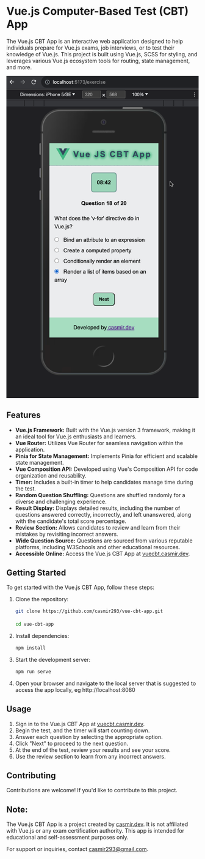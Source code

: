 # Vue.js Computer-Based Test (CBT) App

The Vue.js CBT App is an interactive web application designed to help individuals prepare for Vue.js exams, job interviews, or to test their knowledge of Vue.js. This project is built using Vue.js, SCSS for styling, and leverages various Vue.js ecosystem tools for routing, state management, and more.

![Vue.js CBT App Screenshot](/vue-quiz/public/images/cbt.png)

## Features

- **Vue.js Framework:** Built with the Vue.js version 3 framework, making it an ideal tool for Vue.js enthusiasts and learners.
- **Vue Router:** Utilizes Vue Router for seamless navigation within the application.
- **Pinia for State Management:** Implements Pinia for efficient and scalable state management.
- **Vue Composition API:** Developed using Vue's Composition API for code organization and reusability.
- **Timer:** Includes a built-in timer to help candidates manage time during the test.
- **Random Question Shuffling:** Questions are shuffled randomly for a diverse and challenging experience.
- **Result Display:** Displays detailed results, including the number of questions answered correctly, incorrectly, and left unanswered, along with the candidate's total score percentage.
- **Review Section:** Allows candidates to review and learn from their mistakes by revisiting incorrect answers.
- **Wide Question Source:** Questions are sourced from various reputable platforms, including W3Schools and other educational resources.
- **Accessible Online:** Access the Vue.js CBT App at [vuecbt.casmir.dev](https://vuecbt.casmir.dev).

## Getting Started

To get started with the Vue.js CBT App, follow these steps:

1. Clone the repository:

   ```bash
   git clone https://github.com/casmir293/vue-cbt-app.git

   cd vue-cbt-app

   ```

2. Install dependencies:

   ```bash
   npm install

   ```

3. Start the development server:

   ```bash
   npm run serve

   ```

4. Open your browser and navigate to the local server that is suggested to access the app locally, eg http://localhost:8080

## Usage

1. Sign in to the Vue.js CBT App at [vuecbt.casmir.dev](https://vuecbt.casmir.dev).
2. Begin the test, and the timer will start counting down.
3. Answer each question by selecting the appropriate option.
4. Click "Next" to proceed to the next question.
5. At the end of the test, review your results and see your score.
6. Use the review section to learn from any incorrect answers.

## Contributing

Contributions are welcome! If you'd like to contribute to this project.

## Note:

The Vue.js CBT App is a project created by [casmir.dev](https://casmir.dev). It is not affiliated with Vue.js or any exam certification authority. This app is intended for educational and self-assessment purposes only.

For support or inquiries, contact casmir293@gmail.com.

